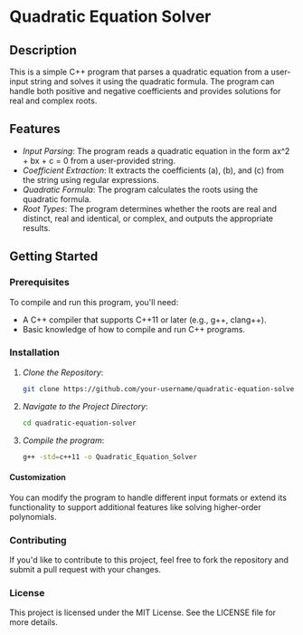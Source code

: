 # Quadratic Equation Solver

## Description

This is a simple C++ program that parses a quadratic equation from a user-input string and solves it using the quadratic formula. The program can handle both positive and negative coefficients and provides solutions for real and complex roots.

## Features

- *Input Parsing*: The program reads a quadratic equation in the form ax^2 + bx + c = 0 from a user-provided string.
- *Coefficient Extraction*: It extracts the coefficients \(a\), \(b\), and \(c\) from the string using regular expressions.
- *Quadratic Formula*: The program calculates the roots using the quadratic formula.
- *Root Types*: The program determines whether the roots are real and distinct, real and identical, or complex, and outputs the appropriate results.

## Getting Started

### Prerequisites

To compile and run this program, you'll need:

- A C++ compiler that supports C++11 or later (e.g., g++, clang++).
- Basic knowledge of how to compile and run C++ programs.

### Installation

1. *Clone the Repository*:
   ```bash
   git clone https://github.com/your-username/quadratic-equation-solver.git
2. *Navigate to the Project Directory*:
	```bash
	cd quadratic-equation-solver
3. *Compile the program*:
	```bash
	g++ -std=c++11 -o Quadratic_Equation_Solver
#### Customization

You can modify the program to handle different input formats or extend its functionality to support additional features like solving higher-order polynomials.

### Contributing

If you'd like to contribute to this project, feel free to fork the repository and submit a pull request with your changes.

### License

This project is licensed under the MIT License. See the LICENSE file for more details.